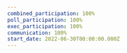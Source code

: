 ```yaml
---
combined_participation: 100%
poll_participation: 100%
exec_participation: 100%
communication: 100%
start_date: 2022-06-30T00:00:00.000Z
---
```

